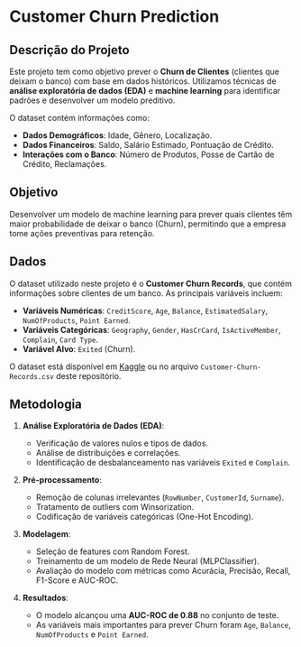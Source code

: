 # Customer Churn Prediction

## Descrição do Projeto
Este projeto tem como objetivo prever o **Churn de Clientes** (clientes que deixam o banco) com base em dados históricos. Utilizamos técnicas de **análise exploratória de dados (EDA)** e **machine learning** para identificar padrões e desenvolver um modelo preditivo.

O dataset contém informações como:
- **Dados Demográficos**: Idade, Gênero, Localização.
- **Dados Financeiros**: Saldo, Salário Estimado, Pontuação de Crédito.
- **Interações com o Banco**: Número de Produtos, Posse de Cartão de Crédito, Reclamações.

## Objetivo
Desenvolver um modelo de machine learning para prever quais clientes têm maior probabilidade de deixar o banco (Churn), permitindo que a empresa tome ações preventivas para retenção.

## Dados
O dataset utilizado neste projeto é o **Customer Churn Records**, que contém informações sobre clientes de um banco. As principais variáveis incluem:
- **Variáveis Numéricas**: `CreditScore`, `Age`, `Balance`, `EstimatedSalary`, `NumOfProducts`, `Point Earned`.
- **Variáveis Categóricas**: `Geography`, `Gender`, `HasCrCard`, `IsActiveMember`, `Complain`, `Card Type`.
- **Variável Alvo**: `Exited` (Churn).

O dataset está disponível em [Kaggle](https://www.kaggle.com/datasets/radheshyamkollipara/bank-customer-churn) ou no arquivo `Customer-Churn-Records.csv` deste repositório.

## Metodologia
1. **Análise Exploratória de Dados (EDA)**:
   - Verificação de valores nulos e tipos de dados.
   - Análise de distribuições e correlações.
   - Identificação de desbalanceamento nas variáveis `Exited` e `Complain`.

2. **Pré-processamento**:
   - Remoção de colunas irrelevantes (`RowNumber`, `CustomerId`, `Surname`).
   - Tratamento de outliers com Winsorization.
   - Codificação de variáveis categóricas (One-Hot Encoding).

3. **Modelagem**:
   - Seleção de features com Random Forest.
   - Treinamento de um modelo de Rede Neural (MLPClassifier).
   - Avaliação do modelo com métricas como Acurácia, Precisão, Recall, F1-Score e AUC-ROC.

4. **Resultados**:
   - O modelo alcançou uma **AUC-ROC de 0.88** no conjunto de teste.
   - As variáveis mais importantes para prever Churn foram `Age`, `Balance`, `NumOfProducts` e `Point Earned`.
  

